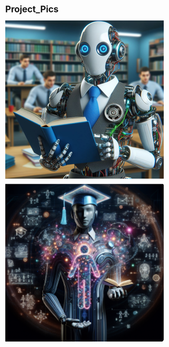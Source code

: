 # Project_Pics
<p align="center">
  <img src="https://github.com/GoyalParas/Project_Pics/blob/main/Designer.jpeg" alt="Logo"/>
</p>

<p align="center">
  <img src="https://github.com/GoyalParas/Project_Pics/blob/main/front.png" alt="Logo"/>
</p>
